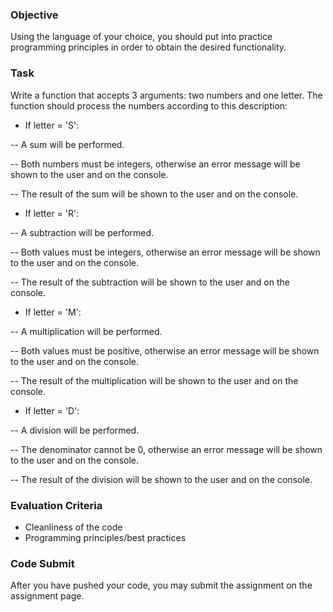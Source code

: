 ### Objective

Using the language of your choice, you should put into practice programming principles in order to obtain the desired functionality.

### Task

Write a function that accepts 3 arguments: two numbers and one letter. The function should process the numbers according to this description:
- If letter = 'S':

-- A sum will be performed.

-- Both numbers must be integers, otherwise an error message will be shown to the user and on the console.

-- The result of the sum will be shown to the user and on the console.
- If letter = 'R':

-- A subtraction will be performed.

-- Both values must be integers, otherwise an error message will be shown to the user and on the console.

-- The result of the subtraction will be shown to the user and on the console.
- If letter = 'M':

-- A multiplication will be performed.

-- Both values must be positive, otherwise an error message will be shown to the user and on the console.

-- The result of the multiplication will be shown to the user and on the console.
- If letter = 'D':

-- A division will be performed.

-- The denominator cannot be 0, otherwise an error message will be shown to the user and on the console.

-- The result of the division will be shown to the user and on the console.

### Evaluation Criteria

- Cleanliness of the code
- Programming principles/best practices

### Code Submit

After you have pushed your code, you may submit the assignment on the assignment page.